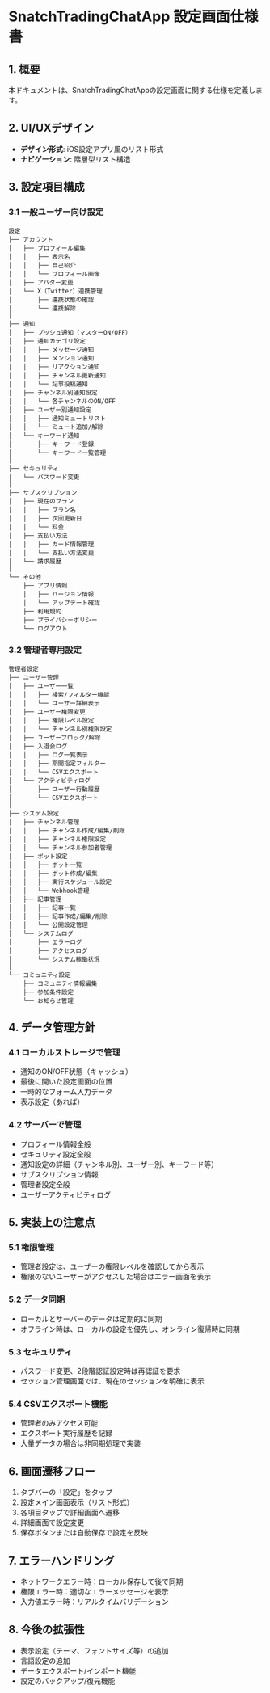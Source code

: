 # SnatchTradingChatApp 設定画面仕様書

## 1. 概要
本ドキュメントは、SnatchTradingChatAppの設定画面に関する仕様を定義します。

## 2. UI/UXデザイン
- **デザイン形式**: iOS設定アプリ風のリスト形式
- **ナビゲーション**: 階層型リスト構造

## 3. 設定項目構成

### 3.1 一般ユーザー向け設定

```
設定
├── アカウント
│   ├── プロフィール編集
│   │   ├── 表示名
│   │   ├── 自己紹介
│   │   └── プロフィール画像
│   ├── アバター変更
│   └── X（Twitter）連携管理
│       ├── 連携状態の確認
│       └── 連携解除
│
├── 通知
│   ├── プッシュ通知（マスターON/OFF）
│   ├── 通知カテゴリ設定
│   │   ├── メッセージ通知
│   │   ├── メンション通知
│   │   ├── リアクション通知
│   │   ├── チャンネル更新通知
│   │   └── 記事投稿通知
│   ├── チャンネル別通知設定
│   │   └── 各チャンネルのON/OFF
│   ├── ユーザー別通知設定
│   │   ├── 通知ミュートリスト
│   │   └── ミュート追加/解除
│   └── キーワード通知
│       ├── キーワード登録
│       └── キーワード一覧管理
│
├── セキュリティ
│   └── パスワード変更
│
├── サブスクリプション
│   ├── 現在のプラン
│   │   ├── プラン名
│   │   ├── 次回更新日
│   │   └── 料金
│   ├── 支払い方法
│   │   ├── カード情報管理
│   │   └── 支払い方法変更
│   └── 請求履歴
│
└── その他
    ├── アプリ情報
    │   ├── バージョン情報
    │   └── アップデート確認
    ├── 利用規約
    ├── プライバシーポリシー
    └── ログアウト
```

### 3.2 管理者専用設定

```
管理者設定
├── ユーザー管理
│   ├── ユーザー一覧
│   │   ├── 検索/フィルター機能
│   │   └── ユーザー詳細表示
│   ├── ユーザー権限変更
│   │   ├── 権限レベル設定
│   │   └── チャンネル別権限設定
│   ├── ユーザーブロック/解除
│   ├── 入退会ログ
│   │   ├── ログ一覧表示
│   │   ├── 期間指定フィルター
│   │   └── CSVエクスポート
│   └── アクティビティログ
│       ├── ユーザー行動履歴
│       └── CSVエクスポート
│
├── システム設定
│   ├── チャンネル管理
│   │   ├── チャンネル作成/編集/削除
│   │   ├── チャンネル権限設定
│   │   └── チャンネル参加者管理
│   ├── ボット設定
│   │   ├── ボット一覧
│   │   ├── ボット作成/編集
│   │   ├── 実行スケジュール設定
│   │   └── Webhook管理
│   ├── 記事管理
│   │   ├── 記事一覧
│   │   ├── 記事作成/編集/削除
│   │   └── 公開設定管理
│   └── システムログ
│       ├── エラーログ
│       ├── アクセスログ
│       └── システム稼働状況
│
└── コミュニティ設定
    ├── コミュニティ情報編集
    ├── 参加条件設定
    └── お知らせ管理
```

## 4. データ管理方針

### 4.1 ローカルストレージで管理
- 通知のON/OFF状態（キャッシュ）
- 最後に開いた設定画面の位置
- 一時的なフォーム入力データ
- 表示設定（あれば）

### 4.2 サーバーで管理
- プロフィール情報全般
- セキュリティ設定全般
- 通知設定の詳細（チャンネル別、ユーザー別、キーワード等）
- サブスクリプション情報
- 管理者設定全般
- ユーザーアクティビティログ

## 5. 実装上の注意点

### 5.1 権限管理
- 管理者設定は、ユーザーの権限レベルを確認してから表示
- 権限のないユーザーがアクセスした場合はエラー画面を表示

### 5.2 データ同期
- ローカルとサーバーのデータは定期的に同期
- オフライン時は、ローカルの設定を優先し、オンライン復帰時に同期

### 5.3 セキュリティ
- パスワード変更、2段階認証設定時は再認証を要求
- セッション管理画面では、現在のセッションを明確に表示

### 5.4 CSVエクスポート機能
- 管理者のみアクセス可能
- エクスポート実行履歴を記録
- 大量データの場合は非同期処理で実装

## 6. 画面遷移フロー

1. タブバーの「設定」をタップ
2. 設定メイン画面表示（リスト形式）
3. 各項目タップで詳細画面へ遷移
4. 詳細画面で設定変更
5. 保存ボタンまたは自動保存で設定を反映

## 7. エラーハンドリング

- ネットワークエラー時：ローカル保存して後で同期
- 権限エラー時：適切なエラーメッセージを表示
- 入力値エラー時：リアルタイムバリデーション

## 8. 今後の拡張性

- 表示設定（テーマ、フォントサイズ等）の追加
- 言語設定の追加
- データエクスポート/インポート機能
- 設定のバックアップ/復元機能
